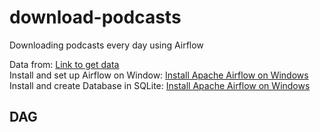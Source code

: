 # download-podcasts
Downloading podcasts every day using Airflow

Data from: <a href="https://www.marketplace.org/feed/podcast/marketplace/" >Link to get data</a><br>
Install and set up Airflow on Window:  <a href="https://www.youtube.com/watch?v=SYOUbiGtGiU" >Install Apache Airflow on Windows</a>
Install and create Database in SQLite: <a href="https://www.youtube.com/watch?v=wXEZZ2JT3-k" >Install Apache Airflow on Windows</a>

<h2>DAG</h2>
<img> <src="https://github.com/ntanh31/download-podcasts/blob/main/dags.png">
